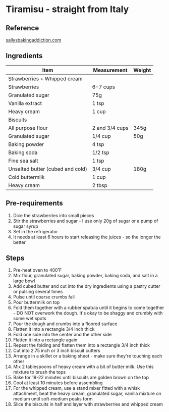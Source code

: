 # Tiramisu - straight from Italy

## Reference

[sallysbakingaddiction.com](https://sallysbakingaddiction.com/easy-homemade-strawberry-shortcake/)

## Ingredients

| Item | Measurement | Weight |
| --- | --- | --- |
| Strawberries + Whipped cream | | |
| Strawberries | 6-7 cups | |
| Granulated sugar | 75g | |
| Vanilla extract | 1 tsp | |
| Heavy cream | 1 cup | |
| Biscuits | | |
| All purpose flour | 2 and 3/4 cups | 345g |
| Granulated sugar | 1/4 cup | 50g |
| Baking powder | 4 tsp | |
| Baking soda | 1/2 tsp | |
| Fine sea salt | 1 tsp | |
| Unsalted butter (cubed and cold) | 3/4 cup | 180g |
| Cold buttermilk | 1 cup | |
| Heavy cream | 2 tbsp | |

## Pre-requirements

1. Dice the strawberries into small pieces
2. Stir the strawberries and sugar - I use only 20g of sugar or a pump of sugar syrup
3. Set in the refrigerator
4. It needs at least 6 hours to start releasing the juices - so the longer the better

## Steps

1. Pre-heat oven to 400˚F
2. Mix flour, granulated sugar, baking powder, baking soda, and salt in a large bowl
3. Add cubed butter and cut into the dry ingredients using a pastry cutter or pulsing several times
4. Pulse until coarse crumbs fall
5. Pour buttermilk on top
6. Fold them together with a rubber spatula until it begins to come together - DO NOT overwork the dough. It's okay to be shaggy and crumbly with some wet spots
7. Pour the dough and crumbs into a floored surface
8. Flatten it into a rectangle 3/4 inch thick
9. Fold one side into the center and the other side
10. Flatten it into a rectangle again
11. Repeat the folding and flatten them into a rectangle 3/4 inch thick
12. Cut into 2.75 inch or 3 inch biscuit cutters
13. Arrange in a skillet or a baking sheet - make sure they're touching each other
14. Mix 2 tablespoons of heavy cream with a bit of butter milk. Use this mixture to brush the tops
15. Bake for 18-22 minutes until biscuits are golden brown on the top
16. Cool at least 10 minutes before assembling
17. For the whipped cream, use a stand mixer fitted with a whisk attachment, beat the heavy cream, granulated sugar, vanilla mixture on medium until soft-medium peaks form
18. Slice the biscuits in half and layer with strawberries and whipped cream
